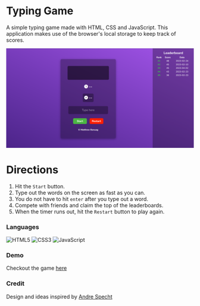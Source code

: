 # Typing Game
A simple typing game made with HTML, CSS and JavaScript. This application makes use of the browser's local storage
to keep track of scores. 

![Game Screenshot](./assets/images/TypingGame.png?raw=true "Game Screenshot")

# Directions
1. Hit the ```Start``` button.
2. Type out the words on the screen as fast as you can.
3. You do not have to hit ```enter``` after you type out a word.
4. Compete with friends and claim the top of the leaderboards.
5. When the timer runs out, hit the ```Restart``` button to play again.

### Languages
![HTML5](https://img.shields.io/badge/html5-%23E34F26.svg?style=for-the-badge&logo=html5&logoColor=white)
![CSS3](https://img.shields.io/badge/css3-%231572B6.svg?style=for-the-badge&logo=css3&logoColor=white)
![JavaScript](https://img.shields.io/badge/javascript-%23323330.svg?style=for-the-badge&logo=javascript&logoColor=%23F7DF1E)

### Demo
Checkout the game [here](https://mattbanuag.github.io/typing-game/) 

### Credit
Design and ideas inspired by [Andre Specht](https://github.com/mrspecht)
